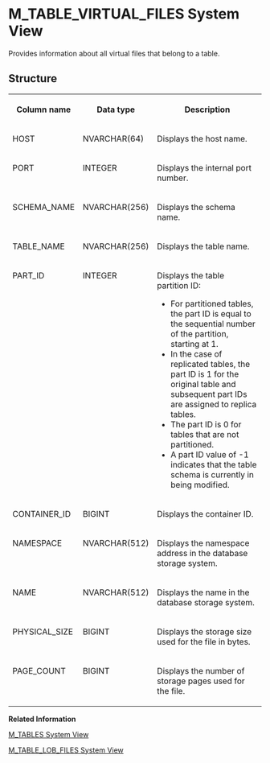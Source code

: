 <!-- loio20c74ab175191014b1ecfbf046994dea -->

# M\_TABLE\_VIRTUAL\_FILES System View

Provides information about all virtual files that belong to a table.



<a name="loio20c74ab175191014b1ecfbf046994dea___m__t_a_b_l_e__v_i_r_t_u_a_l__f_i_l_e_s_1struct_M_TABLE_VIRTUAL_FILES"/>

## Structure


<table>
<tr>
<th valign="top">

Column name

</th>
<th valign="top">

Data type

</th>
<th valign="top">

Description

</th>
</tr>
<tr>
<td valign="top">

HOST

</td>
<td valign="top">

NVARCHAR\(64\)

</td>
<td valign="top">

Displays the host name.

</td>
</tr>
<tr>
<td valign="top">

PORT

</td>
<td valign="top">

INTEGER

</td>
<td valign="top">

Displays the internal port number.

</td>
</tr>
<tr>
<td valign="top">

SCHEMA\_NAME

</td>
<td valign="top">

NVARCHAR\(256\)

</td>
<td valign="top">

Displays the schema name.

</td>
</tr>
<tr>
<td valign="top">

TABLE\_NAME

</td>
<td valign="top">

NVARCHAR\(256\)

</td>
<td valign="top">

Displays the table name.

</td>
</tr>
<tr>
<td valign="top">

PART\_ID

</td>
<td valign="top">

INTEGER

</td>
<td valign="top">

Displays the table partition ID:

-   For partitioned tables, the part ID is equal to the sequential number of the partition, starting at 1.
-   In the case of replicated tables, the part ID is 1 for the original table and subsequent part IDs are assigned to replica tables.
-   The part ID is 0 for tables that are not partitioned.
-   A part ID value of -1 indicates that the table schema is currently in being modified.



</td>
</tr>
<tr>
<td valign="top">

CONTAINER\_ID

</td>
<td valign="top">

BIGINT

</td>
<td valign="top">

Displays the container ID.

</td>
</tr>
<tr>
<td valign="top">

NAMESPACE

</td>
<td valign="top">

NVARCHAR\(512\)

</td>
<td valign="top">

Displays the namespace address in the database storage system.

</td>
</tr>
<tr>
<td valign="top">

NAME

</td>
<td valign="top">

NVARCHAR\(512\)

</td>
<td valign="top">

Displays the name in the database storage system.

</td>
</tr>
<tr>
<td valign="top">

PHYSICAL\_SIZE

</td>
<td valign="top">

BIGINT

</td>
<td valign="top">

Displays the storage size used for the file in bytes.

</td>
</tr>
<tr>
<td valign="top">

PAGE\_COUNT

</td>
<td valign="top">

BIGINT

</td>
<td valign="top">

Displays the number of storage pages used for the file.

</td>
</tr>
</table>

**Related Information**  


[M\_TABLES System View](m-tables-system-view-20c7689.md "Provides information on row and column tables.")

[M\_TABLE\_LOB\_FILES System View](m-table-lob-files-system-view-20c63d0.md "Provides information about all LOB files that belong to a table.")

